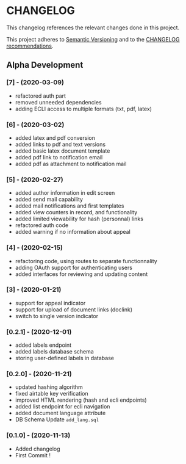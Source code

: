 CHANGELOG
=========

This changelog references the relevant changes done in this project.

This project adheres to [Semantic Versioning](http://semver.org/) 
and to the [CHANGELOG recommendations](http://keepachangelog.com/).
## Alpha Development
### [7] - (2020-03-09)
- refactored auth part
- removed unneeded dependencies
- adding ECLI access to multiple formats (txt, pdf, latex)

### [6] - (2020-03-02)
- added latex and pdf conversion
- added links to pdf and text versions
- added basic latex document template
- added pdf link to notification email
- added pdf as attachment to notification mail

### [5] - (2020-02-27)
- added author information in edit screen
- added send mail capability
- added mail notifications and first templates
- added view counters in record, and functionality
- added limited viewability for hash (personnal) links
- refactored auth code
- added warning if no information about appeal

### [4] - (2020-02-15)
- refactoring code, using routes to separate functionnality
- adding OAuth support for authenticating users
- added interfaces for reviewing and updating content

### [3] - (2020-01-21)
- support for appeal indicator
- support for upload of document links (doclink)
- switch to single version indicator

### [0.2.1] - (2020-12-01)
- added labels endpoint
- added labels database schema
- storing user-defined labels in database


### [0.2.0] - (2020-11-21)
- updated hashing algorithm
- fixed airtable key verification
- improved HTML rendering (hash and ecli endpoints)
- added list endpoint for ecli navigation
- added document language attribute
- DB Schema Update `add_lang.sql`


### [0.1.0] - (2020-11-13)
- Added changelog
- First Commit !
